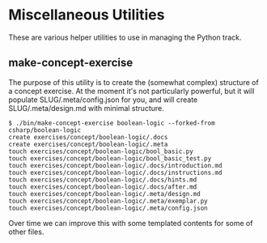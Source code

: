 # Miscellaneous Utilities

These are various helper utilities to use in managing the Python track.

## make-concept-exercise

The purpose of this utility is to create the (somewhat complex) structure of a concept exercise. At the moment it's not particularly powerful, but it will populate SLUG/.meta/config.json for you, and will create SLUG/.meta/design.md with minimal structure.

```
$ ./bin/make-concept-exercise boolean-logic --forked-from csharp/boolean-logic
create exercises/concept/boolean-logic/.docs
create exercises/concept/boolean-logic/.meta
touch exercises/concept/boolean-logic/bool_basic.py
touch exercises/concept/boolean-logic/bool_basic_test.py
touch exercises/concept/boolean-logic/.docs/introduction.md
touch exercises/concept/boolean-logic/.docs/instructions.md
touch exercises/concept/boolean-logic/.docs/hints.md
touch exercises/concept/boolean-logic/.docs/after.md
touch exercises/concept/boolean-logic/.meta/design.md
touch exercises/concept/boolean-logic/.meta/exemplar.py
touch exercises/concept/boolean-logic/.meta/config.json
```

Over time we can improve this with some templated contents for some of other files.
